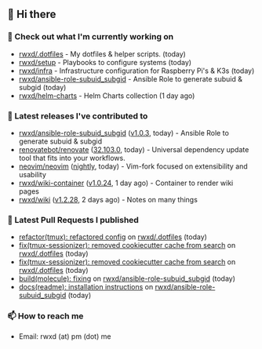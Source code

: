 ## 👋 Hi there

### 👷 Check out what I'm currently working on


- [rwxd/.dotfiles](https://github.com/rwxd/.dotfiles) - My dotfiles &amp; helper scripts. (today)
- [rwxd/setup](https://github.com/rwxd/setup) - Playbooks to configure systems (today)
- [rwxd/infra](https://github.com/rwxd/infra) - Infrastructure configuration for Raspberry Pi&#39;s &amp; K3s (today)
- [rwxd/ansible-role-subuid_subgid](https://github.com/rwxd/ansible-role-subuid_subgid) - Ansible Role to generate subuid &amp; subgid (today)
- [rwxd/helm-charts](https://github.com/rwxd/helm-charts) - Helm Charts collection (1 day ago)

### 🔭 Latest releases I've contributed to


- [rwxd/ansible-role-subuid_subgid](https://github.com/rwxd/ansible-role-subuid_subgid) ([v1.0.3](https://github.com/rwxd/ansible-role-subuid_subgid/releases/tag/v1.0.3), today) - Ansible Role to generate subuid &amp; subgid
- [renovatebot/renovate](https://github.com/renovatebot/renovate) ([32.103.0](https://github.com/renovatebot/renovate/releases/tag/32.103.0), today) - Universal dependency update tool that fits into your workflows.
- [neovim/neovim](https://github.com/neovim/neovim) ([nightly](https://github.com/neovim/neovim/releases/tag/nightly), today) - Vim-fork focused on extensibility and usability
- [rwxd/wiki-container](https://github.com/rwxd/wiki-container) ([v1.0.24](https://github.com/rwxd/wiki-container/releases/tag/v1.0.24), 1 day ago) - Container to render wiki pages
- [rwxd/wiki](https://github.com/rwxd/wiki) ([v1.2.28](https://github.com/rwxd/wiki/releases/tag/v1.2.28), 2 days ago) - Notes on many things

### 🔨 Latest Pull Requests I published


- [refactor(tmux): refactored config](https://github.com/rwxd/.dotfiles/pull/18) on [rwxd/.dotfiles](https://github.com/rwxd/.dotfiles) (today)
- [fix(tmux-sessionizer): removed cookiecutter cache from search](https://github.com/rwxd/.dotfiles/pull/17) on [rwxd/.dotfiles](https://github.com/rwxd/.dotfiles) (today)
- [fix(tmux-sessionizer): removed cookiecutter cache from search](https://github.com/rwxd/.dotfiles/pull/16) on [rwxd/.dotfiles](https://github.com/rwxd/.dotfiles) (today)
- [build(molecule): fixing](https://github.com/rwxd/ansible-role-subuid_subgid/pull/11) on [rwxd/ansible-role-subuid_subgid](https://github.com/rwxd/ansible-role-subuid_subgid) (today)
- [docs(readme): installation instructions](https://github.com/rwxd/ansible-role-subuid_subgid/pull/10) on [rwxd/ansible-role-subuid_subgid](https://github.com/rwxd/ansible-role-subuid_subgid) (today)

### 📫 How to reach me

- Email: rwxd (at) pm (dot) me
